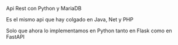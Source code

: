 Api Rest con Python y MariaDB

Es el mismo api que hay colgado en Java, Net y PHP

Solo que ahora lo implementamos en Python tanto en Flask como en FastAPI
